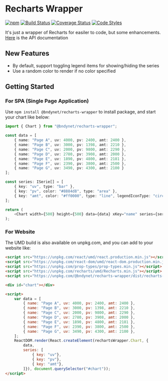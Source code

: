 # Recharts  Wrapper

[![npm](https://img.shields.io/npm/v/@bndynet/recharts-wrapper.svg)](https://www.npmjs.com/package/@bndynet/recharts-wrapper)
[![Build Status](https://travis-ci.com/bndynet/recharts-wrapper.svg?branch=master)](https://travis-ci.com/bndynet/recharts-wrapper)
[![Coverage Status](https://coveralls.io/repos/github/bndynet/recharts-wrapper/badge.svg?branch=master)](https://coveralls.io/github/bndynet/recharts-wrapper?branch=master)
[![Code Styles](https://img.shields.io/badge/Code_Style-Prettier-ff69b4.svg)](https://github.com/prettier/prettier)

It's just a wrapper of Recharts for easiler to code, but some enhancements. [Here](https://bndynet.github.io/recharts-wrapper/index.html) is the API documentation

## New Features

- By default, support toggling legend items for showing/hiding the series
- Use a random color to render if no color specified

## Getting Started

### For SPA (Single Page Application)

Use `npm install @bndynet/recharts-wrapper` to install package, and start your chart like below:

```typescript
import { Chart } from "@bndynet/recharts-wrapper";

const data = [
    { name: "Page A", uv: 4000, pv: 2400, amt: 2400 },
    { name: "Page B", uv: 3000, pv: 1398, amt: 2210 },
    { name: "Page C", uv: 2000, pv: 9800, amt: 2290 },
    { name: "Page D", uv: 2780, pv: 3908, amt: 2000 },
    { name: "Page E", uv: 1890, pv: 4800, amt: 2181 },
    { name: "Page F", uv: 2390, pv: 3800, amt: 2500 },
    { name: "Page G", uv: 3490, pv: 4300, amt: 2100 }
];

const series: ISerie[] = [
    { key: "uv", type: "bar" },
    { key: "pv", color: "#8884d8", type: "area" },
    { key: "amt", color: "#ff0000", type: "line", legendIconType: "circle" }
];

return (
    <Chart width={500} height={500} data={data} xKey="name" series={series} />
);
```

### For Website

The UMD build is also available on unpkg.com, and you can add to your website like:

```html
<script src="https://unpkg.com/react/umd/react.production.min.js"></script>
<script src="https://unpkg.com/react-dom/umd/react-dom.production.min.js"></script>
<script src="https://unpkg.com/prop-types/prop-types.min.js"></script>
<script src="https://unpkg.com/recharts/umd/Recharts.min.js"></script>
<script src="https://unpkg.com/@bndynet/recharts-wrapper/dist/recharts-wrapper.umd.js"></script>

<div id="chart"></div>

<script>
    var data = [
        { name: "Page A", uv: 4000, pv: 2400, amt: 2400 },
        { name: "Page B", uv: 3000, pv: 1398, amt: 2210 },
        { name: "Page C", uv: 2000, pv: 9800, amt: 2290 },
        { name: "Page D", uv: 2780, pv: 3908, amt: 2000 },
        { name: "Page E", uv: 1890, pv: 4800, amt: 2181 },
        { name: "Page F", uv: 2390, pv: 3800, amt: 2500 },
        { name: "Page G", uv: 3490, pv: 4300, amt: 2100 },
    ];
    ReactDOM.render(React.createElement(rechartsWrapper.Chart, {
        data,
        series: [
            { key: "uv"},
            { key: "pv"},
            { key: "amt"},
        ]}), document.querySelector("#chart"));
</script>
```
